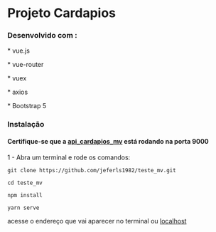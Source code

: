<h1>Projeto Cardapios</h1>

<h3>Desenvolvido com :</h3>
<p>* vue.js</p>
<p>* vue-router</p>
<p>* vuex</p>
<p>* axios</p>
<p>* Bootstrap 5</p>

<h3>Instalação</h3>

<h4>Certifique-se que a <a href="http://localhost:8081](https://github.com/jeferls1982/api_cardapio_mv/blob/main/README.md)">api_cardapios_mv</a> está rodando na porta 9000</h4>

<p>1 - Abra um terminal e rode os comandos:</p>
<p><code>git clone https://github.com/jeferls1982/teste_mv.git</code></p>

<p><code>cd teste_mv</code></p>

<p><code>npm install</code></p>

<p><code>yarn serve</code></p>

<p>acesse o endereço que vai aparecer no terminal ou  <a href="http://localhost:8081">localhost</a> </p>

